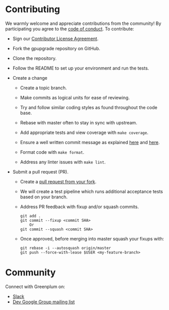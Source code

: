 # Contributing

We warmly welcome and appreciate contributions from the community! By participating you agree to the [code of conduct](https://github.com/greenplum-db/gpupgrade/blob/master/CODE-OF-CONDUCT.md). To contribute:

- Sign our [Contributor License Agreement](https://cla.pivotal.io/sign/greenplum).

- Fork the gpupgrade repository on GitHub.

- Clone the repository.

- Follow the README to set up your environment and run the tests.

- Create a change

    - Create a topic branch.

    - Make commits as logical units for ease of reviewing.

    - Try and follow similar coding styles as found throughout the code base.

    - Rebase with master often to stay in sync with upstream.

    - Add appropriate tests and view coverage with `make coverage`.

    - Ensure a well written commit message as explained [here](https://chris.beams.io/posts/git-commit/) and [here](https://tbaggery.com/2008/04/19/a-note-about-git-commit-messages.html).

    - Format code with `make format`.
     
    - Address any linter issues with `make lint`.

- Submit a pull request (PR).

    - Create a [pull request from your fork](https://help.github.com/en/github/collaborating-with-issues-and-pull-requests/.creating-a-pull-request-from-a-fork).

    - We will create a test pipeline which runs additional acceptance tests based on your branch.

    - Address PR feedback with fixup and/or squash commits.
        ```
        git add .
        git commit --fixup <commit SHA> 
            Or
        git commit --squash <commit SHA>
        ```    

    - Once approved, before merging into master squash your fixups with:
        ```
        git rebase -i --autosquash origin/master
        git push --force-with-lease $USER <my-feature-branch>
        ```


# Community

Connect with Greenplum on:
- [Slack](https://greenplum.slack.com/)
- [Dev Google Group mailing list](https://groups.google.com/a/greenplum.org/forum/#!forum/gpdb-dev/join)

